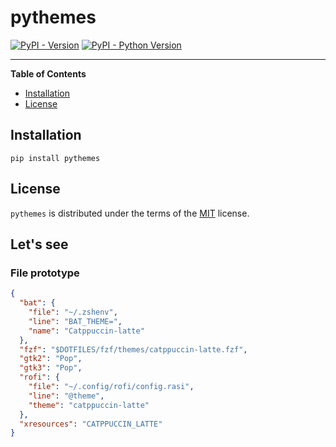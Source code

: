 # pythemes

[![PyPI - Version](https://img.shields.io/pypi/v/pythemes.svg)](https://pypi.org/project/pythemes)
[![PyPI - Python Version](https://img.shields.io/pypi/pyversions/pythemes.svg)](https://pypi.org/project/pythemes)

---

**Table of Contents**

- [Installation](#installation)
- [License](#license)

## Installation

```console
pip install pythemes
```

## License

`pythemes` is distributed under the terms of the [MIT](https://spdx.org/licenses/MIT.html) license.

## Let's see

### File prototype

```json
{
  "bat": {
    "file": "~/.zshenv",
    "line": "BAT_THEME=",
    "name": "Catppuccin-latte"
  },
  "fzf": "$DOTFILES/fzf/themes/catppuccin-latte.fzf",
  "gtk2": "Pop",
  "gtk3": "Pop",
  "rofi": {
    "file": "~/.config/rofi/config.rasi",
    "line": "@theme",
    "theme": "catppuccin-latte"
  },
  "xresources": "CATPPUCCIN_LATTE"
}
```
